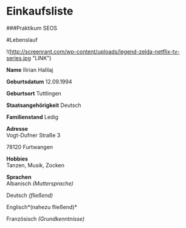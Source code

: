 # Einkaufsliste
###Praktikum SEOS

#Lebenslauf

!(http://screenrant.com/wp-content/uploads/legend-zelda-netflix-tv-series.jpg "LINK")

**Name** 						 Ilirian Halilaj

**Geburtsdatum**				 12.09.1994

**Geburtsort**					 Tuttlingen

**Staatsangehörigkeit**			 Deutsch

**Familienstand**				 Ledig

**Adresse**						 
Vogt-Dufner Straße 3

78120 Furtwangen
								
**Hobbies**						  
Tanzen, Musik, Zocken

**Sprachen**					 
 Albanisch *(Muttersprache)*

 Deutsch *(fließend)*

 Englisch*(nahezu fließend)*

 Französisch *(Grundkenntnisse)*
